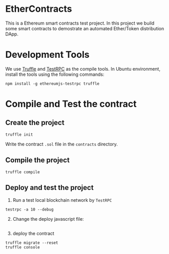 # EtherContracts
This is a Ethereum smart contracts test project. In this project we build some smart contracts to demostrate an automated Ether/Token distribution DApp.

# Development Tools

We use [Truffle](https://github.com/trufflesuit/truffle) and [TestRPC](https://github.com/ethereumjs/testrpc) as the compile tools. In Ubuntu environment, install the tools using the following commands:

```
npm install -g ethereumjs-testrpc truffle
```

# Compile and Test the contract

## Create the project 

```
truffle init
```
Write the contract `.sol` file in the `contracts` directory.


## Compile the project

```
truffle compile
```


## Deploy and test the project

1. Run a test local blockchain network by `TestRPC`
```
testrpc -a 10 --debug
```

2. Change the deploy javascript file: 
```js

```


3. deploy the contract
```
truffle migrate --reset
truffle console
```

 

